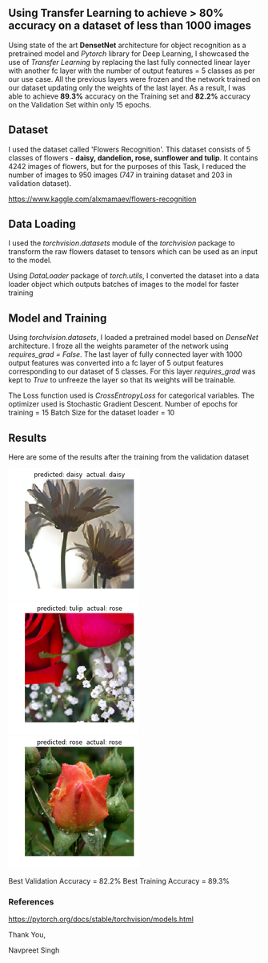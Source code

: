 ## Using Transfer Learning to achieve > 80% accuracy on a dataset of less than 1000 images

Using state of the art **DensetNet** architecture for object recognition as a pretrained model and *Pytorch* library for Deep Learning, I showcased the use of *Transfer Learning* by replacing the last fully connected linear layer with another fc layer with the number of output features = 5 classes as per our use case. All the previous layers were frozen and the network trained on our dataset updating only the weights of the last layer. As a result, I was able to achieve **89.3%** accuracy on the Training set and **82.2%** accuracy on the Validation Set within only 15 epochs.

## Dataset

I used the dataset called 'Flowers Recognition'. This dataset consists of 5 classes of flowers - **daisy, dandelion, rose, sunflower and tulip**. It contains 4242 images of flowers, but for the purposes of this Task, I reduced the number of images to 950 images (747 in training dataset and 203 in validation dataset).

https://www.kaggle.com/alxmamaev/flowers-recognition

## Data Loading

I used the *torchvision*.*datasets* module of the *torchvision* package to transform the raw flowers dataset to tensors which can be used as an input to the model.

Using *DataLoader* package of *torch.utils*, I converted the dataset into a data loader object which outputs batches of images to the model for faster training

## Model and Training

Using *torchvision.datasets*, I loaded a pretrained model based on *DenseNet* architecture. I froze all the weights parameter of the network using *requires_grad = False*. The last layer of fully connected layer with 1000 output features was converted into a fc layer of 5 output features corresponding to our dataset of 5 classes. For this layer *requires_grad* was kept to  *True* to unfreeze the layer so that its weights will be trainable.

The Loss function used is *CrossEntropyLoss* for categorical variables.
The optimizer used is Stochastic Gradient Descent.
Number of epochs for training = 15
Batch Size for the dataset loader = 10

## Results

Here are some of the results after the training  from the validation dataset

![1](results/1.png) ![2](results/2.png) ![3](results/3.png)

Best Validation Accuracy = 82.2%
Best Training Accuracy = 89.3%



### References 

https://pytorch.org/docs/stable/torchvision/models.html



Thank You,

Navpreet Singh
